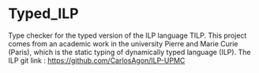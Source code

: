 # Typed_ILP
Type checker for the typed version of the ILP language TILP.
This project comes from an academic work in the university Pierre and Marie Curie (Paris), which is the static typing of dynamically typed language (ILP).
The ILP git link : https://github.com/CarlosAgon/ILP-UPMC
